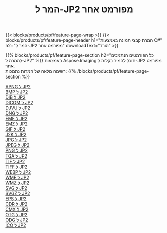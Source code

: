 ﻿---
title: המר ל-JP2 מפורמט אחר 
weight: 3920
url: /he/java/conversion/to/jp2 
lang: he
langdirlevel: 2
locales: zh-hans,ja,it,ru,de,es,fr,nl,id,lt,pl,pt,vi,tr,ko,zh-hant,ar,hi,th,sv,cs,uk,he
description: באמצעות Aspose.Imaging תוכל להמיר בקלות ל-JP2 מפורמט אחר
---

{{< blocks/products/pf/feature-page-wrap >}}
{{< blocks/products/pf/feature-page-header h1="המרת קבצי תמונה באמצעות C#" h2="המר ל-JP2 מפורמט אחר" downloadText="הורד" >}}


{{% blocks/products/pf/feature-page-section  h2="כל הפורמטים הנתמכים להמרה ל-JP2" %}}
באמצעות Aspose.Imaging תוכל להמיר בקלות ל-JP2 מפורמט אחר.
<br/>
רשימה מלאה של המרות נתמכות:
{{% /blocks/products/pf/feature-page-section %}}
<div class="container-fluid productfamilypage bg-gray">
    <div class="convertypes bg-gray agp-content section">
        <div class="container">
		<div class="row other-converters">
		    <div class='col-md-2 other-converter remove-lp remove-rp'><a href="/imaging/he/java/conversion/apng-to-jp2" >APNG ל JP2</a></div>
<div class='col-md-2 other-converter remove-lp remove-rp'><a href="/imaging/he/java/conversion/bmp-to-jp2" >BMP ל JP2</a></div>
<div class='col-md-2 other-converter remove-lp remove-rp'><a href="/imaging/he/java/conversion/dib-to-jp2" >DIB ל JP2</a></div>
<div class='col-md-2 other-converter remove-lp remove-rp'><a href="/imaging/he/java/conversion/dicom-to-jp2" >DICOM ל JP2</a></div>
<div class='col-md-2 other-converter remove-lp remove-rp'><a href="/imaging/he/java/conversion/djvu-to-jp2" >DJVU ל JP2</a></div>
<div class='col-md-2 other-converter remove-lp remove-rp'><a href="/imaging/he/java/conversion/dng-to-jp2" >DNG ל JP2</a></div>
<div class='col-md-2 other-converter remove-lp remove-rp'><a href="/imaging/he/java/conversion/emf-to-jp2" >EMF ל JP2</a></div>
<div class='col-md-2 other-converter remove-lp remove-rp'><a href="/imaging/he/java/conversion/emz-to-jp2" >EMZ ל JP2</a></div>
<div class='col-md-2 other-converter remove-lp remove-rp'><a href="/imaging/he/java/conversion/gif-to-jp2" >GIF ל JP2</a></div>
<div class='col-md-2 other-converter remove-lp remove-rp'><a href="/imaging/he/java/conversion/j2k-to-jp2" >J2K ל JP2</a></div>
<div class='col-md-2 other-converter remove-lp remove-rp'><a href="/imaging/he/java/conversion/jpg-to-jp2" >JPG ל JP2</a></div>
<div class='col-md-2 other-converter remove-lp remove-rp'><a href="/imaging/he/java/conversion/jpeg-to-jp2" >JPEG ל JP2</a></div>
<div class='col-md-2 other-converter remove-lp remove-rp'><a href="/imaging/he/java/conversion/png-to-jp2" >PNG ל JP2</a></div>
<div class='col-md-2 other-converter remove-lp remove-rp'><a href="/imaging/he/java/conversion/tga-to-jp2" >TGA ל JP2</a></div>
<div class='col-md-2 other-converter remove-lp remove-rp'><a href="/imaging/he/java/conversion/tif-to-jp2" >TIF ל JP2</a></div>
<div class='col-md-2 other-converter remove-lp remove-rp'><a href="/imaging/he/java/conversion/tiff-to-jp2" >TIFF ל JP2</a></div>
<div class='col-md-2 other-converter remove-lp remove-rp'><a href="/imaging/he/java/conversion/webp-to-jp2" >WEBP ל JP2</a></div>
<div class='col-md-2 other-converter remove-lp remove-rp'><a href="/imaging/he/java/conversion/wmf-to-jp2" >WMF ל JP2</a></div>
<div class='col-md-2 other-converter remove-lp remove-rp'><a href="/imaging/he/java/conversion/wmz-to-jp2" >WMZ ל JP2</a></div>
<div class='col-md-2 other-converter remove-lp remove-rp'><a href="/imaging/he/java/conversion/svg-to-jp2" >SVG ל JP2</a></div>
<div class='col-md-2 other-converter remove-lp remove-rp'><a href="/imaging/he/java/conversion/svgz-to-jp2" >SVGZ ל JP2</a></div>
<div class='col-md-2 other-converter remove-lp remove-rp'><a href="/imaging/he/java/conversion/eps-to-jp2" >EPS ל JP2</a></div>
<div class='col-md-2 other-converter remove-lp remove-rp'><a href="/imaging/he/java/conversion/cdr-to-jp2" >CDR ל JP2</a></div>
<div class='col-md-2 other-converter remove-lp remove-rp'><a href="/imaging/he/java/conversion/cmx-to-jp2" >CMX ל JP2</a></div>
<div class='col-md-2 other-converter remove-lp remove-rp'><a href="/imaging/he/java/conversion/otg-to-jp2" >OTG ל JP2</a></div>
<div class='col-md-2 other-converter remove-lp remove-rp'><a href="/imaging/he/java/conversion/odg-to-jp2" >ODG ל JP2</a></div>
<div class='col-md-2 other-converter remove-lp remove-rp'><a href="/imaging/he/java/conversion/ico-to-jp2" >ICO ל JP2</a></div>
                </div>
        </div>
    </div>
</div>
<br/>

